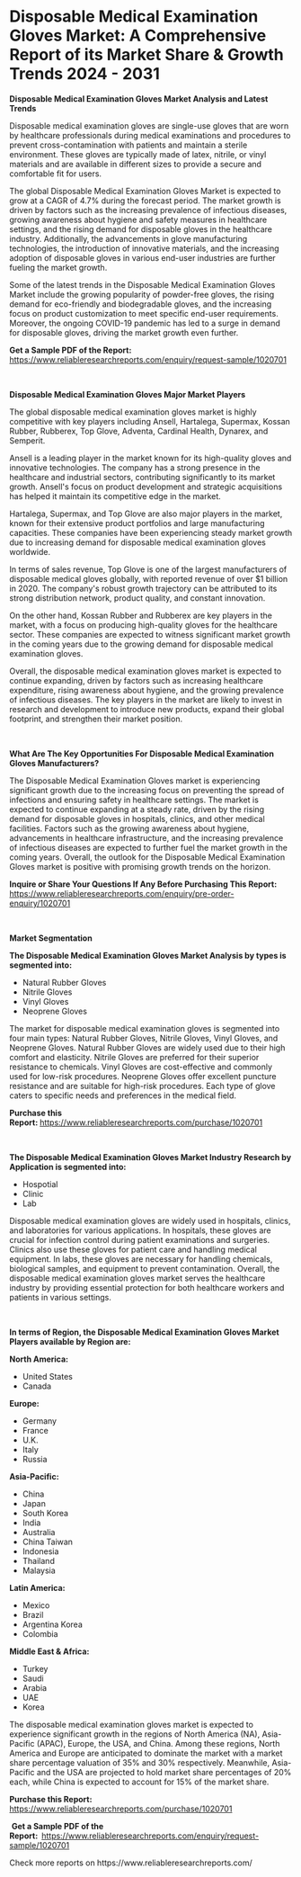 <p><h1>Disposable Medical Examination Gloves Market: A Comprehensive Report of its Market Share & Growth Trends 2024 - 2031</h1></p><p><strong>Disposable Medical Examination Gloves Market Analysis and Latest Trends</strong></p>
<p><p>Disposable medical examination gloves are single-use gloves that are worn by healthcare professionals during medical examinations and procedures to prevent cross-contamination with patients and maintain a sterile environment. These gloves are typically made of latex, nitrile, or vinyl materials and are available in different sizes to provide a secure and comfortable fit for users.</p><p>The global Disposable Medical Examination Gloves Market is expected to grow at a CAGR of 4.7% during the forecast period. The market growth is driven by factors such as the increasing prevalence of infectious diseases, growing awareness about hygiene and safety measures in healthcare settings, and the rising demand for disposable gloves in the healthcare industry. Additionally, the advancements in glove manufacturing technologies, the introduction of innovative materials, and the increasing adoption of disposable gloves in various end-user industries are further fueling the market growth.</p><p>Some of the latest trends in the Disposable Medical Examination Gloves Market include the growing popularity of powder-free gloves, the rising demand for eco-friendly and biodegradable gloves, and the increasing focus on product customization to meet specific end-user requirements. Moreover, the ongoing COVID-19 pandemic has led to a surge in demand for disposable gloves, driving the market growth even further.</p></p>
<p><strong>Get a Sample PDF of the Report:&nbsp;</strong> <a href="https://www.reliableresearchreports.com/enquiry/request-sample/1020701">https://www.reliableresearchreports.com/enquiry/request-sample/1020701</a></p>
<p>&nbsp;</p>
<p><strong>Disposable Medical Examination Gloves Major Market Players</strong></p>
<p><p>The global disposable medical examination gloves market is highly competitive with key players including Ansell, Hartalega, Supermax, Kossan Rubber, Rubberex, Top Glove, Adventa, Cardinal Health, Dynarex, and Semperit. </p><p>Ansell is a leading player in the market known for its high-quality gloves and innovative technologies. The company has a strong presence in the healthcare and industrial sectors, contributing significantly to its market growth. Ansell's focus on product development and strategic acquisitions has helped it maintain its competitive edge in the market.</p><p>Hartalega, Supermax, and Top Glove are also major players in the market, known for their extensive product portfolios and large manufacturing capacities. These companies have been experiencing steady market growth due to increasing demand for disposable medical examination gloves worldwide.</p><p>In terms of sales revenue, Top Glove is one of the largest manufacturers of disposable medical gloves globally, with reported revenue of over $1 billion in 2020. The company's robust growth trajectory can be attributed to its strong distribution network, product quality, and constant innovation.</p><p>On the other hand, Kossan Rubber and Rubberex are key players in the market, with a focus on producing high-quality gloves for the healthcare sector. These companies are expected to witness significant market growth in the coming years due to the growing demand for disposable medical examination gloves.</p><p>Overall, the disposable medical examination gloves market is expected to continue expanding, driven by factors such as increasing healthcare expenditure, rising awareness about hygiene, and the growing prevalence of infectious diseases. The key players in the market are likely to invest in research and development to introduce new products, expand their global footprint, and strengthen their market position.</p></p>
<p>&nbsp;</p>
<p><strong>What Are The Key Opportunities For Disposable Medical Examination Gloves Manufacturers?</strong></p>
<p><p>The Disposable Medical Examination Gloves market is experiencing significant growth due to the increasing focus on preventing the spread of infections and ensuring safety in healthcare settings. The market is expected to continue expanding at a steady rate, driven by the rising demand for disposable gloves in hospitals, clinics, and other medical facilities. Factors such as the growing awareness about hygiene, advancements in healthcare infrastructure, and the increasing prevalence of infectious diseases are expected to further fuel the market growth in the coming years. Overall, the outlook for the Disposable Medical Examination Gloves market is positive with promising growth trends on the horizon.</p></p>
<p><strong>Inquire or Share Your Questions If Any Before Purchasing This Report:</strong> <a href="https://www.reliableresearchreports.com/enquiry/pre-order-enquiry/1020701">https://www.reliableresearchreports.com/enquiry/pre-order-enquiry/1020701</a></p>
<p>&nbsp;</p>
<p><strong>Market Segmentation</strong></p>
<p><strong>The Disposable Medical Examination Gloves Market Analysis by types is segmented into:</strong></p>
<p><ul><li>Natural Rubber Gloves</li><li>Nitrile Gloves</li><li>Vinyl Gloves</li><li>Neoprene Gloves</li></ul></p>
<p><p>The market for disposable medical examination gloves is segmented into four main types: Natural Rubber Gloves, Nitrile Gloves, Vinyl Gloves, and Neoprene Gloves. Natural Rubber Gloves are widely used due to their high comfort and elasticity. Nitrile Gloves are preferred for their superior resistance to chemicals. Vinyl Gloves are cost-effective and commonly used for low-risk procedures. Neoprene Gloves offer excellent puncture resistance and are suitable for high-risk procedures. Each type of glove caters to specific needs and preferences in the medical field.</p></p>
<p><strong>Purchase this Report:&nbsp;</strong><a href="https://www.reliableresearchreports.com/purchase/1020701">https://www.reliableresearchreports.com/purchase/1020701</a></p>
<p>&nbsp;</p>
<p><strong>The Disposable Medical Examination Gloves Market Industry Research by Application is segmented into:</strong></p>
<p><ul><li>Hospotial</li><li>Clinic</li><li>Lab</li></ul></p>
<p><p>Disposable medical examination gloves are widely used in hospitals, clinics, and laboratories for various applications. In hospitals, these gloves are crucial for infection control during patient examinations and surgeries. Clinics also use these gloves for patient care and handling medical equipment. In labs, these gloves are necessary for handling chemicals, biological samples, and equipment to prevent contamination. Overall, the disposable medical examination gloves market serves the healthcare industry by providing essential protection for both healthcare workers and patients in various settings.</p></p>
<p>&nbsp;</p>
<p><strong>In terms of Region, the Disposable Medical Examination Gloves Market Players available by Region are:</strong></p>
<p>
    <p> <strong> North America: </strong>
        <ul>
            <li>United States</li>
            <li>Canada</li>
        </ul>
        </p> 
    <p> <strong> Europe: </strong>
        <ul>
            <li>Germany</li>
            <li>France</li>
            <li>U.K.</li>
            <li>Italy</li>
            <li>Russia</li>
        </ul>
        </p> 
    <p> <strong> Asia-Pacific: </strong>
        <ul>
            <li>China</li>
            <li>Japan</li>
            <li>South Korea</li>
            <li>India</li>
            <li>Australia</li>
            <li>China Taiwan</li>
            <li>Indonesia</li>
            <li>Thailand</li>
            <li>Malaysia</li>
        </ul>
        </p> 
    <p> <strong> Latin America: </strong>
        <ul>
            <li>Mexico</li>
            <li>Brazil</li>
            <li>Argentina Korea</li>
            <li>Colombia</li>
        </ul>
        </p> 
    <p> <strong> Middle East & Africa: </strong>
        <ul>
            <li>Turkey</li>
            <li>Saudi</li>
            <li>Arabia</li>
            <li>UAE</li>
            <li>Korea</li>
        </ul>
    </p>
    </p>
<p><p>The disposable medical examination gloves market is expected to experience significant growth in the regions of North America (NA), Asia-Pacific (APAC), Europe, the USA, and China. Among these regions, North America and Europe are anticipated to dominate the market with a market share percentage valuation of 35% and 30% respectively. Meanwhile, Asia-Pacific and the USA are projected to hold market share percentages of 20% each, while China is expected to account for 15% of the market share.</p></p>
<p><strong>Purchase this Report: </strong><a href="https://www.reliableresearchreports.com/purchase/1020701">https://www.reliableresearchreports.com/purchase/1020701</a></p>
<p>&nbsp;<strong>Get a Sample PDF of the Report:&nbsp;&nbsp;</strong><a href="https://www.reliableresearchreports.com/enquiry/request-sample/1020701">https://www.reliableresearchreports.com/enquiry/request-sample/1020701</a></p>
<p><strong></strong></p>
<p>Check more reports on https://www.reliableresearchreports.com/</p>